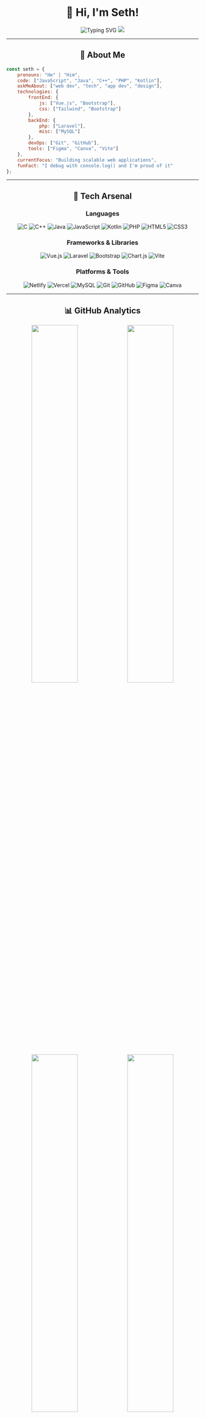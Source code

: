 <div align="center">

# 👋 Hi, I'm Seth!

<img src="https://readme-typing-svg.herokuapp.com?font=Fira+Code&size=32&duration=2800&pause=2000&color=A9B1D6&center=true&vCenter=true&width=600&lines=Full+Stack+Developer;;Always+Learning+New+Things" alt="Typing SVG" />

<img src="https://capsule-render.vercel.app/api?type=waving&color=gradient&customColorList=12&height=200&section=header&text=Welcome%20to%20my%20Profile&fontSize=50&fontColor=A9B1D6&animation=twinkling&fontAlignY=35" />

</div>

---

<div align="center">

## 🌌 About Me

</div>

```javascript
const seth = {
    pronouns: "He" | "Him",
    code: ["JavaScript", "Java", "C++", "PHP", "Kotlin"],
    askMeAbout: ["web dev", "tech", "app dev", "design"],
    technologies: {
        frontEnd: {
            js: ["Vue.js", "Bootstrap"],
            css: ["Tailwind", "Bootstrap"]
        },
        backEnd: {
            php: ["Laravel"],
            misc: ["MySQL"]
        },
        devOps: ["Git", "GitHub"],
        tools: ["Figma", "Canva", "Vite"]
    },
    currentFocus: "Building scalable web applications",
    funFact: "I debug with console.log() and I'm proud of it"
};
```


---

<div align="center">

## 🚀 Tech Arsenal

### Languages
![C](https://img.shields.io/badge/C-%2300599C.svg?style=for-the-badge&logo=c&logoColor=white)
![C++](https://img.shields.io/badge/C++-%2300599C.svg?style=for-the-badge&logo=c%2B%2B&logoColor=white)
![Java](https://img.shields.io/badge/Java-%23ED8B00.svg?style=for-the-badge&logo=openjdk&logoColor=white)
![JavaScript](https://img.shields.io/badge/JavaScript-%23323330.svg?style=for-the-badge&logo=javascript&logoColor=%23F7DF1E)
![Kotlin](https://img.shields.io/badge/Kotlin-%237F52FF.svg?style=for-the-badge&logo=kotlin&logoColor=white)
![PHP](https://img.shields.io/badge/PHP-%23777BB4.svg?style=for-the-badge&logo=php&logoColor=white)
![HTML5](https://img.shields.io/badge/HTML5-%23E34F26.svg?style=for-the-badge&logo=html5&logoColor=white)
![CSS3](https://img.shields.io/badge/CSS3-%231572B6.svg?style=for-the-badge&logo=css3&logoColor=white)

### Frameworks & Libraries
![Vue.js](https://img.shields.io/badge/Vue.js-%2335495e.svg?style=for-the-badge&logo=vuedotjs&logoColor=%234FC08D)
![Laravel](https://img.shields.io/badge/Laravel-%23FF2D20.svg?style=for-the-badge&logo=laravel&logoColor=white)
![Bootstrap](https://img.shields.io/badge/Bootstrap-%238511FA.svg?style=for-the-badge&logo=bootstrap&logoColor=white)
![Chart.js](https://img.shields.io/badge/Chart.js-F5788D.svg?style=for-the-badge&logo=chart.js&logoColor=white)
![Vite](https://img.shields.io/badge/Vite-%23646CFF.svg?style=for-the-badge&logo=vite&logoColor=white)

### Platforms & Tools
![Netlify](https://img.shields.io/badge/Netlify-%23000000.svg?style=for-the-badge&logo=netlify&logoColor=#00C7B7)
![Vercel](https://img.shields.io/badge/Vercel-%23000000.svg?style=for-the-badge&logo=vercel&logoColor=white)
![MySQL](https://img.shields.io/badge/MySQL-4479A1.svg?style=for-the-badge&logo=mysql&logoColor=white)
![Git](https://img.shields.io/badge/Git-%23F05033.svg?style=for-the-badge&logo=git&logoColor=white)
![GitHub](https://img.shields.io/badge/GitHub-%23121011.svg?style=for-the-badge&logo=github&logoColor=white)
![Figma](https://img.shields.io/badge/Figma-%23F24E1E.svg?style=for-the-badge&logo=figma&logoColor=white)
![Canva](https://img.shields.io/badge/Canva-%2300C4CC.svg?style=for-the-badge&logo=Canva&logoColor=white)

</div>

---

<div align="center">

## 📊 GitHub Analytics

<img width="49%" src="https://github-readme-stats.vercel.app/api?username=imspidermannn69&show_icons=true&theme=tokyonight&hide_border=true&bg_color=1a1b27&title_color=70a5fd&icon_color=bf91f3&text_color=a9b1d6&count_private=true&include_all_commits=true" />
<img width="49%" src="https://nirzak-streak-stats.vercel.app/?user=imspidermannn69&theme=tokyonight&hide_border=true&background=1a1b27&ring=70a5fd&fire=ff9e64&currStreakLabel=a9b1d6" />

<img width="49%" src="https://github-readme-stats.vercel.app/api/top-langs/?username=imspidermannn69&theme=tokyonight&hide_border=true&bg_color=1a1b27&title_color=70a5fd&text_color=a9b1d6&layout=compact&langs_count=8" />
<img width="49%" src="https://github-contributor-stats.vercel.app/api?username=imspidermannn69&theme=tokyonight&hide_border=true&bg_color=1a1b27&title_color=70a5fd&text_color=a9b1d6" />

</div>

---

<div align="center">

## 🏆 GitHub Achievements

<img src="https://github-profile-trophy.vercel.app/?username=imspidermannn69&theme=tokyonight&no-frame=true&no-bg=true&margin-w=4&column=7" width="100%" alt="Trophy" />

</div>

---

<div align="center">

## 📈 Contribution Graph

<img src="https://github-readme-activity-graph.vercel.app/graph?username=imspidermannn69&custom_title=Seth's%20Contribution%20Graph&bg_color=1a1b27&color=70a5fd&line=bf91f3&point=a9b1d6&area_color=70a5fd&title_color=70a5fd&area=true&hide_border=true" width="100%" alt="Contribution Graph" />

</div>

---

<div align="center">

## 💭 Dev Quote of the Day

<img src="https://quotes-github-readme.vercel.app/api?type=horizontal&theme=tokyonight&border=true" alt="Random Dev Quote" />

</div>

---

<div align="center">

## 🌐 Connect With Me

[![Facebook](https://img.shields.io/badge/Facebook-%231877F2.svg?style=for-the-badge&logo=Facebook&logoColor=white)](https://facebook.com/SeThDePrOX16)
[![Instagram](https://img.shields.io/badge/Instagram-%23E4405F.svg?style=for-the-badge&logo=Instagram&logoColor=white)](https://instagram.com/the__sethh)

</div>

---

<div align="center">

## 🎯 Current Projects

<a href="https://github.com/imspidermannn69?tab=repositories">
  <img src="https://custom-icon-badges.herokuapp.com/badge/-Explore%20My%20Repos-1a1b27?style=for-the-badge&logoColor=70a5fd&logo=repo" />
</a>

</div>

---


### ⚡ Fun Fact

<img src="https://readme-jokes.vercel.app/api?theme=tokyonight&hideBorder" alt="Jokes Card" />

</div>

---

<img src="https://capsule-render.vercel.app/api?type=waving&color=gradient&customColorList=12&height=120&section=footer" width="100%" />

<div align="center">

### 💙 Thanks for visiting!

<img src="https://readme-typing-svg.herokuapp.com?font=Fira+Code&size=18&duration=2000&pause=1000&color=A9B1D6&center=true&vCenter=true&width=600&lines=Happy+Coding!;Let's+build+something+amazing+together!;Open+to+collaboration+%F0%9F%9A%80" alt="Typing SVG" />

</div>
